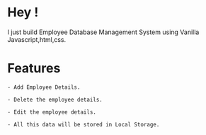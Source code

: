 # Hey !

I just build Employee Database Management System using Vanilla Javascript,html,css.

# Features

`- Add Employee Details.`

`- Delete the employee details.`

`- Edit the employee details.`

`- All this data will be stored in Local Storage.`
